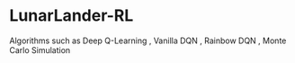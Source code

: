 # LunarLander-RL
Algorithms such as Deep Q-Learning , Vanilla DQN , Rainbow DQN , Monte Carlo Simulation

